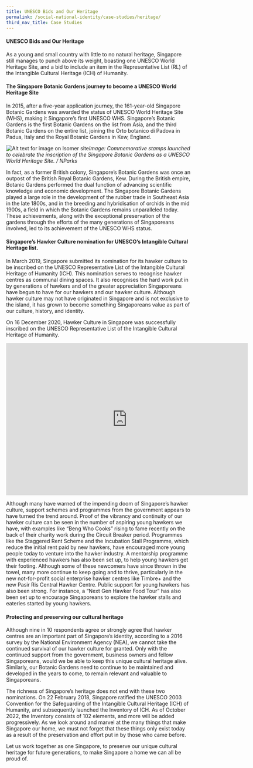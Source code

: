 ```yaml
---
title: UNESCO Bids and Our Heritage
permalink: /social-national-identity/case-studies/heritage/
third_nav_title: Case Studies
---
```

#### UNESCO Bids and Our Heritage

As a young and small country with little to no natural heritage, Singapore still manages to punch above its weight, boasting one UNESCO World Heritage Site, and a bid to include an item in the Representative List (RL) of the Intangible Cultural Heritage (ICH) of Humanity. 

#### The Singapore Botanic Gardens journey to become a UNESCO World Heritage Site

In 2015, after a five-year application journey, the 161-year-old Singapore Botanic Gardens was awarded the status of UNESCO World Heritage Site (WHS), making it Singapore’s first UNESCO WHS. Singapore’s Botanic Gardens is the first Botanic Gardens on the list from Asia, and the third Botanic Gardens on the entire list, joining the Orto botanico di Padova in Padua, Italy and the Royal Botanic Gardens in Kew, England.

![Alt text for image on Isomer site](/images/society/case-studies/botgard.jpg)*Image: Commemorative stamps launched to celebrate the inscription of the Singapore Botanic Gardens as a UNESCO World Heritage Site. / NParks*

In fact, as a former British colony, Singapore’s Botanic Gardens was once an outpost of the British Royal Botanic Gardens, Kew. During the British empire, Botanic Gardens performed the dual function of advancing scientific knowledge and economic development. The Singapore Botanic Gardens played a large role in the development of the rubber trade in Southeast Asia in the late 1800s, and in the breeding and hybridisation of orchids in the mid 1900s, a field in which the Botanic Gardens remains unparalleled today. These achievements, along with the exceptional preservation of the gardens through the efforts of the many generations of Singaporeans involved, led to its achievement of the UNESCO WHS status.

#### Singapore’s Hawker Culture nomination for UNESCO’s Intangible Cultural Heritage list.

In March 2019, Singapore submitted its nomination for its hawker culture to be inscribed on the UNESCO Representative List of the Intangible Cultural Heritage of Humanity (ICH). This nomination serves to recognise hawker centres as communal dining spaces. It also recognises the hard work put in by generations of hawkers and of the greater appreciation Singaporeans have begun to have for our hawkers and our hawker culture. Although hawker culture may not have originated in Singapore and is not exclusive to the island, it has grown to become something Singaporeans value as part of our culture, history, and identity.

On 16 December 2020, Hawker Culture in Singapore was successfully inscribed on the UNESCO Representative List of the Intangible Cultural Heritage of Humanity. 

<iframe width="660" height="415" src="https://www.youtube.com/embed/PcSEBDCRt-I" title="YouTube video player" frameborder="0" allow="accelerometer; autoplay; clipboard-write; encrypted-media; gyroscope; picture-in-picture" allowfullscreen=""></iframe>

Although many have warned of the impending doom of Singapore’s hawker culture, support schemes and programmes from the government appears to have turned the trend around. Proof of the vibrancy and continuity of our hawker culture can be seen in the number of aspiring young hawkers we have, with examples like “Beng Who Cooks” rising to fame recently on the back of their charity work during the Circuit Breaker period. Programmes like the Staggered Rent Scheme and the Incubation Stall Programme, which reduce the initial rent paid by new hawkers, have encouraged more young people today to venture into the hawker industry. A mentorship programme with experienced hawkers has also been set up, to help young hawkers get their footing. Although some of these newcomers have since thrown in the towel, many more continue to keep going and to thrive, particularly in the new not-for-profit social enterprise hawker centres like Timbre+ and the new Pasir Ris Central Hawker Centre. Public support for young hawkers has also been strong. For instance, a “Next Gen Hawker Food Tour” has also been set up to encourage Singaporeans to explore the hawker stalls and eateries started by young hawkers.

#### Protecting and preserving our cultural heritage

Although nine in 10 respondents agree or strongly agree that hawker centres are an important part of Singapore’s identity, according to a 2016 survey by the National Environment Agency (NEA), we cannot take the continued survival of our hawker culture for granted. Only with the continued support from the government, business owners and fellow Singaporeans, would we be able to keep this unique cultural heritage alive. Similarly, our Botanic Gardens need to continue to be maintained and developed in the years to come, to remain relevant and valuable to Singaporeans.

The richness of Singapore’s heritage does not end with these two nominations. On 22 February 2018, Singapore ratified the UNESCO 2003 Convention for the Safeguarding of the Intangible Cultural Heritage (ICH) of Humanity, and subsequently launched the Inventory of ICH. As of October 2022, the Inventory consists of 102 elements, and more will be added progressively. As we look around and marvel at the many things that make Singapore our home, we must not forget that these things only exist today as a result of the preservation and effort put in by those who came before. 

Let us work together as one Singapore, to preserve our unique cultural heritage for future generations, to make Singapore a home we can all be proud of.